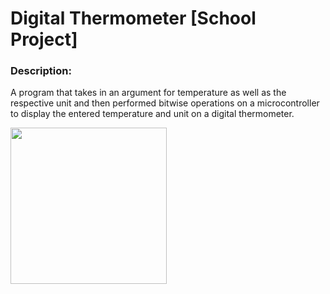 # Digital Thermometer [School Project]
### Description:
A program that takes in an argument for temperature as well as the respective unit and then performed bitwise operations on a microcontroller to display the entered temperature and unit on a digital thermometer.

<img src="https://imgur.com/I7I2QOQ.jpg" width="250">

